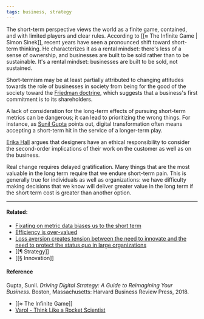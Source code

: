 ```yaml
---
tags: business, strategy
---
```


The short-term perspective views the world as a finite game, contained, and with limited players and clear rules. According to [[≈ The Infinite Game | Simon Sinek]], recent years have seen a pronounced shift toward short-term thinking. He characterizes it as a rental mindset: there's less of a sense of ownership, and businesses are built to be sold rather than to be sustainable. It's a rental mindset: businesses are built to be sold, not sustained.

Short-termism may be at least partially attributed to changing attitudes towards the role of businesses in society from being for the good of the society toward the [Friedman doctrine](https://publish.obsidian.md/mobydiction/Friedman+doctrine), which suggests that a business's first commitment is to its shareholders.

A lack of consideration for the long-term effects of pursuing short-term metrics can be dangerous; it can lead to prioritizing the wrong things. For instance, as [Sunil Gupta](https://publish.obsidian.md/mobydiction/Gupta+-+Driving+Digital+Strategy) points out, digital transformation often means accepting a short-term hit in the service of a longer-term play.

[Erika Hall](https://publish.obsidian.md/mobydiction/Hall+-+Thinking+in+Triplicate) argues that designers have an ethical responsibility to consider the second-order implications of their work on the customer as well as on the business.

Real change requires delayed gratification. Many things that are the most valuable in the long term require that we endure short-term pain. This is generally true for individuals as well as organizations: we have difficulty making decisions that we know will deliver greater value in the long term if the short term cost is greater than another option.

---

#### Related:

- [Fixating on metric data biases us to the short term](https://publish.obsidian.md/mobydiction/notes/Fixating+on+metric+data+biases+us+to+the+short+term)
- [Efficiency is over-valued](https://publish.obsidian.md/mobydiction/Efficiency+is+over-valued)
- [Loss aversion creates tension between the need to innovate and the need to protect the status quo in large organizations](https://publish.obsidian.md/mobydiction/notes/Loss+aversion+creates+tension+between+the+need+to+innovate+and+the+need+to+protect+the+status+quo+in+large+organizations)
- [[¶ Strategy]]
- [[§ Innovation]]

#### Reference

Gupta, Sunil. _Driving Digital Strategy: A Guide to Reimagining Your Business_. Boston, Massachusetts: Harvard Business Review Press, 2018.

- [[≈ The Infinite Game]]
- [Varol - Think Like a Rocket Scientist](https://publish.obsidian.md/mobydiction/Varol+-+Think+Like+a+Rocket+Scientist)
